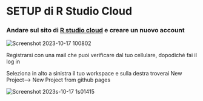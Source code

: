 # SETUP di R Studio Cloud
### Andare sul sito di [R studio cloud](https://readme.md/) e creare un nuovo account

![Screenshot 2023-10-17 100802](https://github.com/Luponsky/MicrobiolMarina2023/assets/48062644/d461d637-e5da-4983-a5de-7ae3da7b7a55)

Registrarsi con una mail che puoi verificare dal tuo cellulare, dopodiché fai il log in 

Seleziona in alto a sinistra il tuo workspace e sulla destra troverai New Project--> New Project from github pages

![Screenshot 2023s-10-17 1s01415](https://github.com/Luponsky/MicrobiolMarina2023/assets/48062644/e62b0cfa-c384-4220-9779-e6452ba04735)
